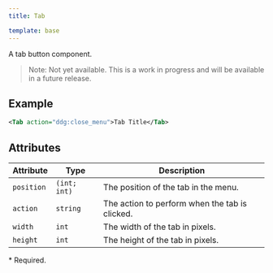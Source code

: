 ```yaml
---
title: Tab

template: base
---
```


A tab button component.

> Note: Not yet available. This is a work in progress and will be available in a future release.

## Example

```xml
<Tab action="ddg:close_menu">Tab Title</Tab>
```
## Attributes

| Attribute | Type         | Description                                    |
|-----------|--------------|------------------------------------------------|
| `position`| `(int; int)` | The position of the tab in the menu.           |
| `action`  | `string`     | The action to perform when the tab is clicked. |
| `width`   | `int`        | The width of the tab in pixels.                |
| `height`  | `int`        | The height of the tab in pixels.               |

\* Required.